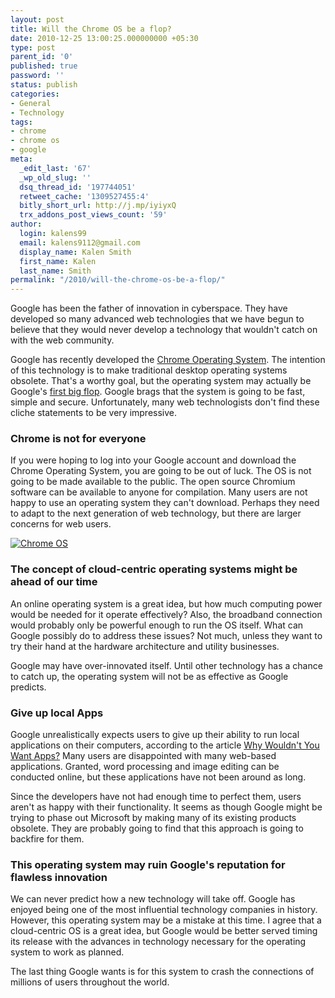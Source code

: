 ```yaml
---
layout: post
title: Will the Chrome OS be a flop?
date: 2010-12-25 13:00:25.000000000 +05:30
type: post
parent_id: '0'
published: true
password: ''
status: publish
categories:
- General
- Technology
tags:
- chrome
- chrome os
- google
meta:
  _edit_last: '67'
  _wp_old_slug: ''
  dsq_thread_id: '197744051'
  retweet_cache: '1309527455:4'
  bitly_short_url: http://j.mp/iyiyxQ
  trx_addons_post_views_count: '59'
author:
  login: kalens99
  email: kalens9112@gmail.com
  display_name: Kalen Smith
  first_name: Kalen
  last_name: Smith
permalink: "/2010/will-the-chrome-os-be-a-flop/"
---
```

<p>Google has been the father of innovation in cyberspace. They have developed so many advanced web technologies that we have begun to believe that they would never develop a technology that wouldn't catch on with the web community.</p>
<p>Google has recently developed the <a href="http://www.google.com/chromeos/">Chrome Operating System</a>. The intention of this technology is to make traditional desktop operating systems obsolete. That's a worthy goal, but the operating system may actually be Google's <a href="http://www.infopackets.com/news/business/google/2010/20101221_more_analysts_dismiss_google_chrome_operating_system.htm">first big flop</a>. Google brags that the system is going to be fast, simple and secure. Unfortunately, many web technologists don't find these cliche statements to be very impressive.</p>
<h3>Chrome is not for everyone</h3>
<p>If you were hoping to log into your Google account and download the Chrome Operating System, you are going to be out of luck. The OS is not going to be made available to the public. The open source Chromium software can be available to anyone for compilation. Many users are not happy to use an operating system they can't download. Perhaps they need to adapt to the next generation of web technology, but there are larger concerns for web users.</p>

<p><a href="http://www.google.com/chromeos/"><img src="/static/2010/12/google-chrome-logo.jpg" alt="Chrome OS" class="alignright" /></a></p>
<h3>The concept of cloud-centric operating systems might be ahead of our time</h3>
<p>An online operating system is a great idea, but how much computing power would be needed for it operate effectively? Also, the broadband connection would probably only be powerful enough to run the OS itself. What can Google possibly do to address these issues? Not much, unless they want to try their hand at the hardware architecture and utility businesses.</p>
<p>Google may have over-innovated itself. Until other technology has a chance to catch up, the operating system will not be as effective as Google predicts.</p>
<h3>Give up local Apps</h3>
<p>Google unrealistically expects users to give up their ability to run local applications on their computers, according to the article <a href="http://technologizer.com/2010/12/24/cr48-apps/">Why Wouldn't You Want Apps?</a> Many users are disappointed with many web-based applications. Granted, word processing and image editing can be conducted online, but these applications have not been around as long.</p>
<p>Since the developers have not had enough time to perfect them, users aren't as happy with their functionality. It seems as though Google might be trying to phase out Microsoft by making many of its existing products obsolete. They are probably going to find that this approach is going to backfire for them.</p>
<h3>This operating system may ruin Google's reputation for flawless innovation</h3>
<p>We can never predict how a new technology will take off. Google has enjoyed being one of the most influential technology companies in history. However, this operating system may be a mistake at this time. I agree that a cloud-centric OS is a great idea, but Google would be better served timing its release with the advances in technology necessary for the operating system to work as planned.</p>
<p>The last thing Google wants is for this system to crash the connections of millions of users throughout the world.</p>
